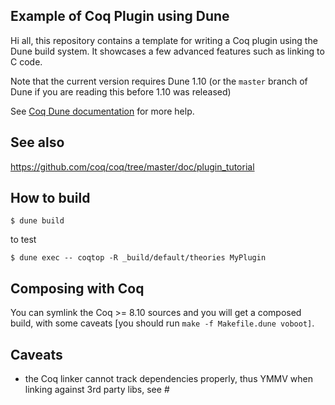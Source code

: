 Example of Coq Plugin using Dune
--------------------------------

Hi all, this repository contains a template for writing a Coq plugin
using the Dune build system. It showcases a few advanced features such
as linking to C code.

Note that the current version requires Dune 1.10 (or the `master`
branch of Dune if you are reading this before 1.10 was released)

See [Coq Dune documentation](https://dune.readthedocs.io/en/latest/coq.html) for
more help.

## See also

https://github.com/coq/coq/tree/master/doc/plugin_tutorial

## How to build

```
$ dune build
```

to test

```
$ dune exec -- coqtop -R _build/default/theories MyPlugin
```

## Composing with Coq

You can symlink the Coq >= 8.10 sources and you will get a composed
build, with some caveats [you should run `make -f Makefile.dune
voboot]`.

## Caveats

- the Coq linker cannot track dependencies properly, thus YMMV when
  linking against 3rd party libs, see #
